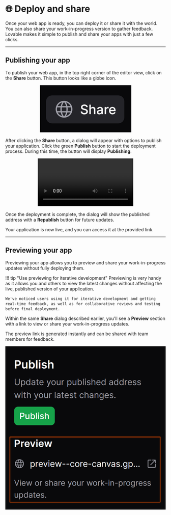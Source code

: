 # :globe_with_meridians: Deploy and share

Once your web app is ready, you can deploy it or share it with the world. You can also share your work-in-progress version to gather feedback. Lovable makes it simple to publish and share your apps with just a few clicks.

---

## Publishing your app

To publish your web app, in the top right corner of the editor view, click on the **Share** button. This button looks like a globe icon.
<div align="center">
  <img src="/assets/share-icon.png" alt="Share icon in Lovable">
</div>

After clicking the **Share** button, a dialog will appear with options to publish your application. Click the green **Publish** button to start the deployment process. During this time, the button will display **Publishing**.

<div align="center">
    <video autoplay loop src="/assets/videos/video-publish-republish.mp4" title="Publishing and republishing Lovable apps"></video>
</div>

Once the deployment is complete, the dialog will show the published address with a **Republish** button for future updates.

Your application is now live, and you can access it at the provided link.

---

## Previewing your app

Previewing your app allows you to preview and share your work-in-progress updates without fully deploying them.

!!! tip "Use previewing for iterative development"
    Previewing is very handy as it allows you and others to view the latest changes without affecting the live, published version of your application.

    We've noticed users using it for iterative development and getting real-time feedback, as well as for collaborative reviews and testing before final deployment.

Within the same **Share** dialog described earlier, you'll see a **Preview** section with a link to view or share your work-in-progress updates.

The preview link is generated instantly and can be shared with team members for feedback.
<div align="center">
  <img src="/assets/share-preview.png" alt="Sharing your work-in-progress">
</div>

</br></br>
